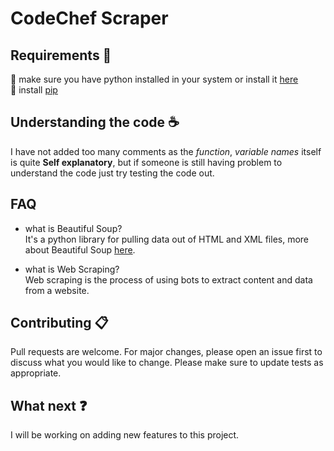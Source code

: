 # CodeChef Scraper
## Requirements 🔧
:small_blue_diamond: make sure you have python installed in your system or install it [here](https://www.python.org/downloads/)<br/>
:small_blue_diamond: install [pip](https://pip.pypa.io/en/stable/)<br/>

## Understanding the code ☕
I have not added too many comments as the _function_, _variable_ _names_ itself is quite __Self explanatory__, but if someone is still having problem to understand the code just try testing the code out.

## FAQ
- what is Beautiful Soup?<br/>
It's a python library for pulling data out of HTML and XML files, more about Beautiful Soup [here](https://www.crummy.com/software/BeautifulSoup/bs4/doc/).

- what is Web Scraping?<br/>
Web scraping is the process of using bots to extract content and data from a website.

## Contributing :clipboard:
Pull requests are welcome. For major changes, please open an issue first to discuss what you would like to change. Please make sure to update tests as appropriate.

## What next ❓
I will be working on adding new features to this project.
